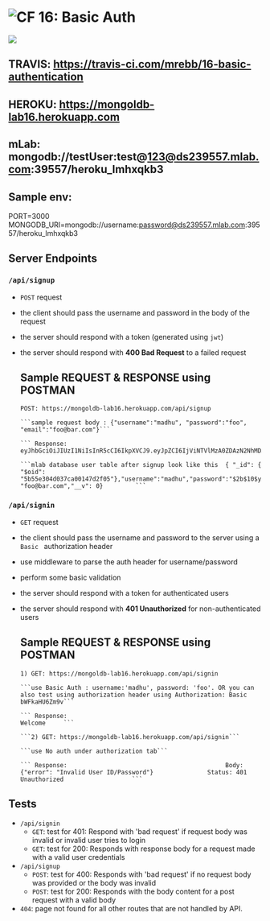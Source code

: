 ![CF](https://camo.githubusercontent.com/70edab54bba80edb7493cad3135e9606781cbb6b/687474703a2f2f692e696d6775722e636f6d2f377635415363382e706e67) 16: Basic Auth
===
<img src="https://travis-ci.com/mrebb/16-basic-authentication.svg?branch=madhu">

## TRAVIS: https://travis-ci.com/mrebb/16-basic-authentication

## HEROKU: https://mongoldb-lab16.herokuapp.com

## mLab: mongodb://testUser:test@123@ds239557.mlab.com:39557/heroku_lmhxqkb3 

## Sample env: 
PORT=3000
MONGODB_URI=mongodb://username:password@ds239557.mlab.com:39557/heroku_lmhxqkb3

## Server Endpoints

### `/api/signup`

* `POST` request
* the client should pass the username and password in the body of the request
* the server should respond with a token (generated using `jwt`)
* the server should respond with **400 Bad Request** to a failed request

    ## Sample REQUEST & RESPONSE using POSTMAN
    ```POST: https://mongoldb-lab16.herokuapp.com/api/signup```

      ```sample request body : {"username":"madhu", "password":"foo", "email":"foo@bar.com"}```

      ``` Response: eyJhbGciOiJIUzI1NiIsInR5cCI6IkpXVCJ9.eyJpZCI6IjViNTVlMzA0ZDAzN2NhMDAxNDdkMmYwNSIsImlhdCI6MTUzMjM1NTMzMn0.y_0CzWrETYsvh064s7MU5cEDERw1rTdq7V```

      ```mlab database user table after signup look like this  { "_id": { "$oid": "5b55e304d037ca00147d2f05"},"username":"madhu","password":"$2b$10$yKYEDb3bMh..uQ3IN6NXWuU4O421uHJSX8UQrCKIGlTZ38uVk3h6","email": "foo@bar.com","__v": 0}         ```

### `/api/signin`

* `GET` request

* the client should pass the username and password to the server using a `Basic ` authorization header
* use middleware to parse the auth header for username/password
* perform some basic validation
* the server should respond with a token for authenticated users
* the server should respond with **401 Unauthorized** for non-authenticated users

    ## Sample REQUEST & RESPONSE using POSTMAN
     ```1) GET: https://mongoldb-lab16.herokuapp.com/api/signin```

      ```use Basic Auth : username:'madhu', password: 'foo'. OR you can also test using authorization header using Authorization: Basic bWFkaHU6Zm9v```
      
      ``` Response:                                                 Welcome     ```

      ```2) GET: https://mongoldb-lab16.herokuapp.com/api/signin```

      ```use No auth under authorization tab```
      
      ``` Response:                                            Body: {"error": "Invalid User ID/Password"}               Status: 401 Unauthorized                   ```

## Tests

* `/api/signin`
  * `GET`: test for 401: Respond with 'bad request' if request body was invalid or invalid user tries to login
  * `GET`: test for 200: Responds with response body for a request made with a valid user credentials
* `/api/signup`
  * `POST`: test for 400: Responds with 'bad request' if no request body was provided or the body was invalid
  * `POST`: test for 200: Responds with the body content for a post request with a valid body
* `404`: page not found for all other routes that are not handled by API.